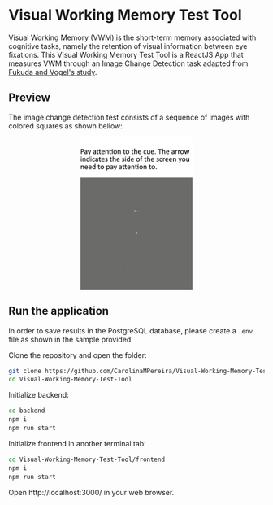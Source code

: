 # Visual Working Memory Test Tool

Visual Working Memory (VWM) is the short-term memory associated with cognitive tasks, namely the retention of visual information between eye fixations.
This Visual Working Memory Test Tool is a ReactJS App that measures VWM through an Image Change Detection task adapted from [Fukuda and Vogel's study][1].

[1]: https://doi.org/10.1523/JNEUROSCI.2145-09.2009 "Human Variation in Overriding Attentional Capture (Fukuda and Vogel, 2009)"

## Preview

The image change detection test consists of a sequence of images with colored squares as shown bellow:

<p align="center">
    <img src="frontend\src\img\vwm-instructions.gif" alt="VWM Test Tool Demo" height="300" style="display: block; margin: 0 auto"/>
</p>

## Run the application

In order to save results in the PostgreSQL database, please create a `.env` file as shown in the sample provided.

Clone the repository and open the folder:

```bash
git clone https://github.com/CarolinaMPereira/Visual-Working-Memory-Test-Tool.git
cd Visual-Working-Memory-Test-Tool
```

Initialize backend:

```bash
cd backend
npm i
npm run start
```

Initialize frontend in another terminal tab:

```bash
cd Visual-Working-Memory-Test-Tool/frontend
npm i
npm run start
```

Open http://localhost:3000/ in your web browser.
